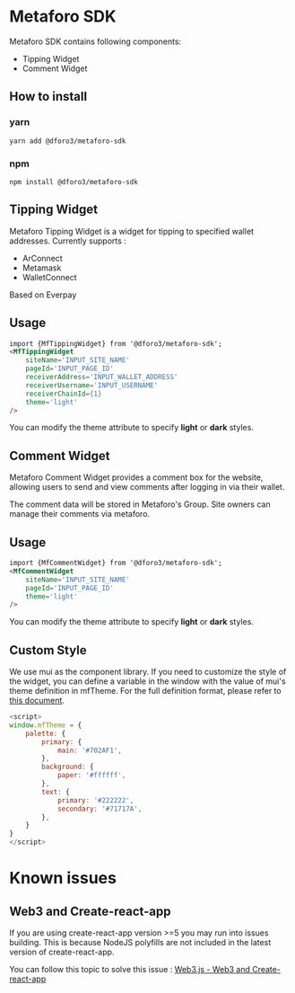 # Metaforo SDK

Metaforo SDK contains following components:

- Tipping Widget
- Comment Widget

## How to install

### yarn

`yarn add @dforo3/metaforo-sdk`

### npm

`npm install @dforo3/metaforo-sdk`

## Tipping Widget

Metaforo Tipping Widget is a widget for tipping to specified wallet addresses. Currently supports :

- ArConnect
- Metamask
- WalletConnect

Based on Everpay

## Usage

```html
import {MfTippingWidget} from '@dforo3/metaforo-sdk';
<MfTippingWidget
    siteName='INPUT_SITE_NAME'
    pageId='INPUT_PAGE_ID'
    receiverAddress='INPUT_WALLET_ADDRESS'
    receiverUsername='INPUT_USERNAME'
    receiverChainId={1}
    theme='light'
/>
```

You can modify the theme attribute to specify **light** or **dark** styles.

## Comment Widget

Metaforo Comment Widget provides a comment box for the website, allowing users to send and view comments after logging in via their wallet.

The comment data will be stored in Metaforo's Group. Site owners can manage their comments via metaforo.

## Usage

```html
import {MfCommentWidget} from '@dforo3/metaforo-sdk';
<MfCommentWidget
    siteName='INPUT_SITE_NAME'
    pageId='INPUT_PAGE_ID'
    theme='light'
/>
```

You can modify the theme attribute to specify **light** or **dark** styles.

## Custom Style

We use mui as the component library. If you need to customize the style of the widget, you can define a variable in
the window with the value of mui's theme definition in mfTheme. For the full definition format, please refer
to [this document](https://mui.com/material-ui/customization/default-theme/).

```javascript
<script>
window.mfTheme = {
    palette: {
        primary: {
            main: '#702AF1',
        },
        background: {
            paper: '#ffffff',
        },
        text: {
            primary: '#222222',
            secondary: '#71717A',
        },
    }
}
</script>
```

# Known issues

## Web3 and Create-react-app

If you are using create-react-app version >=5 you may run into issues building. This is because NodeJS polyfills are not included in the latest version of create-react-app.

You can follow this topic to solve this issue : [Web3.js - Web3 and Create-react-app](https://github.com/web3/web3.js#web3-and-create-react-app)